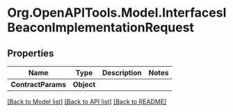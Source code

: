 # Org.OpenAPITools.Model.InterfacesIBeaconImplementationRequest

## Properties

Name | Type | Description | Notes
------------ | ------------- | ------------- | -------------
**ContractParams** | **Object** |  | 

[[Back to Model list]](../README.md#documentation-for-models) [[Back to API list]](../README.md#documentation-for-api-endpoints) [[Back to README]](../README.md)

